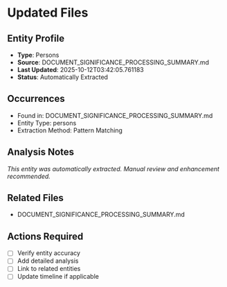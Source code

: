 # Updated Files

## Entity Profile
- **Type**: Persons
- **Source**: DOCUMENT_SIGNIFICANCE_PROCESSING_SUMMARY.md
- **Last Updated**: 2025-10-12T03:42:05.761183
- **Status**: Automatically Extracted

## Occurrences
- Found in: DOCUMENT_SIGNIFICANCE_PROCESSING_SUMMARY.md
- Entity Type: persons
- Extraction Method: Pattern Matching

## Analysis Notes
*This entity was automatically extracted. Manual review and enhancement recommended.*

## Related Files
- DOCUMENT_SIGNIFICANCE_PROCESSING_SUMMARY.md

## Actions Required
- [ ] Verify entity accuracy
- [ ] Add detailed analysis
- [ ] Link to related entities
- [ ] Update timeline if applicable
